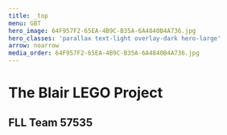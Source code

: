 ```yaml
---
title: _top
menu: GBT
hero_image: 64F957F2-65EA-4B9C-B35A-6A4840B4A736.jpg
hero_classes: 'parallax text-light overlay-dark hero-large'
arrow: noarrow
media_order: 64F957F2-65EA-4B9C-B35A-6A4840B4A736.jpg
---
```


# **The Blair LEGO Project**
## FLL Team 57535
